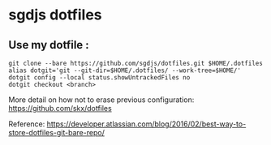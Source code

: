 # sgdjs dotfiles

## Use my dotfile :

```
git clone --bare https://github.com/sgdjs/dotfiles.git $HOME/.dotfiles
alias dotgit='git --git-dir=$HOME/.dotfiles/ --work-tree=$HOME/'
dotgit config --local status.showUntrackedFiles no
dotgit checkout <branch>
```
More detail on how not to erase previous configuration:
https://github.com/skx/dotfiles

Reference:
https://developer.atlassian.com/blog/2016/02/best-way-to-store-dotfiles-git-bare-repo/
